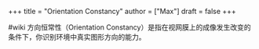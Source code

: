 +++
title = "Orientation Constancy"
author = ["Max"]
draft = false
+++

\#wiki
方向恒常性（Orientation Constancy）是指在视网膜上的成像发生改变的条件下，你识别环境中真实图形方向的能力。
